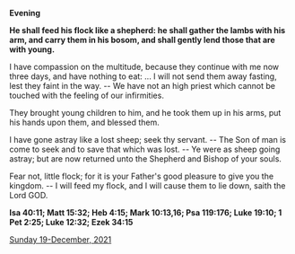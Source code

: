**Evening**

**He shall feed his flock like a shepherd: he shall gather the lambs with his arm, and carry them in his bosom, and shall gently lend those that are with young.**
 
I have compassion on the multitude, because they continue with me now three days, and have nothing to eat: ... I will not send them away fasting, lest they faint in the way. -- We have not an high priest which cannot be touched with the feeling of our infirmities.
 
They brought young children to him, and he took them up in his arms, put his hands upon them, and blessed them.
 
I have gone astray like a lost sheep; seek thy servant. -- The Son of man is come to seek and to save that which was lost. -- Ye were as sheep going astray; but are now returned unto the Shepherd and Bishop of your souls.
 
Fear not, little flock; for it is your Father's good pleasure to give you the kingdom. -- I will feed my flock, and I will cause them to lie down, saith the Lord GOD.  

**Isa 40:11; Matt 15:32; Heb 4:15; Mark 10:13,16; Psa 119:176; Luke 19:10; 1 Pet 2:25; Luke 12:32; Ezek 34:15**

[Sunday 19-December, 2021](https://t.me/daily_light)
